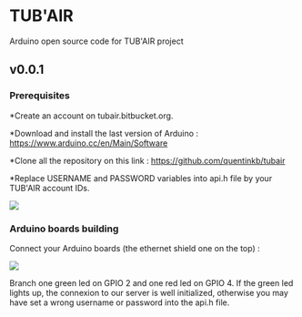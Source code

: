 # TUB'AIR
Arduino open source code for TUB'AIR project

## v0.0.1
### Prerequisites

*Create an account on tubair.bitbucket.org.

*Download and install the last version of Arduino : https://www.arduino.cc/en/Main/Software

*Clone all the repository on this link : https://github.com/quentinkb/tubair

*Replace USERNAME and PASSWORD variables into api.h file by your TUB'AIR account IDs.

![](http://nsa38.casimages.com/img/2016/08/17/160817104452784409.png)

### Arduino boards building

Connect your Arduino boards (the ethernet shield one on the top) :

![](http://nsa38.casimages.com/img/2016/08/17/mini_160817114924506168.jpg)

Branch one green led on GPIO 2 and one red led on GPIO 4. If the green led lights up, the connexion to our server is well initialized, otherwise you
may have set a wrong username or password into the api.h file. 
